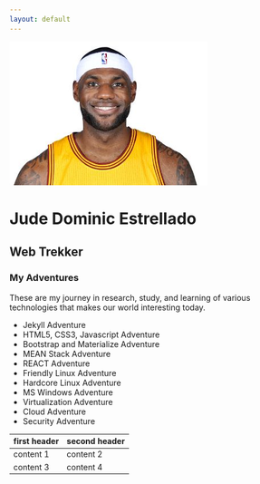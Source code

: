 ```yaml
---
layout: default
---
```


![My headshot picture](/img/lebron.jpg)

# Jude Dominic Estrellado
## Web Trekker

### My Adventures

These are my journey in research, study, and learning of various technologies that makes our world interesting today.

* Jekyll Adventure
* HTML5, CSS3, Javascript Adventure
* Bootstrap and Materialize Adventure
* MEAN Stack Adventure
* REACT Adventure
* Friendly Linux Adventure
* Hardcore Linux Adventure
* MS Windows Adventure
* Virtualization Adventure
* Cloud Adventure
* Security Adventure


first header | second header
-------------|--------------
content 1 | content 2
content 3 | content 4